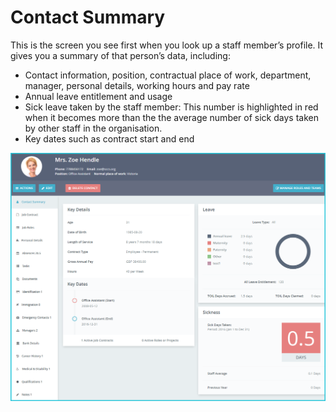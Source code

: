 Contact Summary
==========

This is the screen you see first when you look up a staff member’s profile. It gives you a summary of that person’s data, including:

-   Contact information, position, contractual place of work, department, manager, personal details, working hours and pay rate
-   Annual leave entitlement and usage
-   Sick leave taken by the staff member: This number is highlighted in red when it becomes more than the the average number of sick days taken by other staff in the organisation.
-   Key dates such as contract start and end

![image](../img/image20.png)